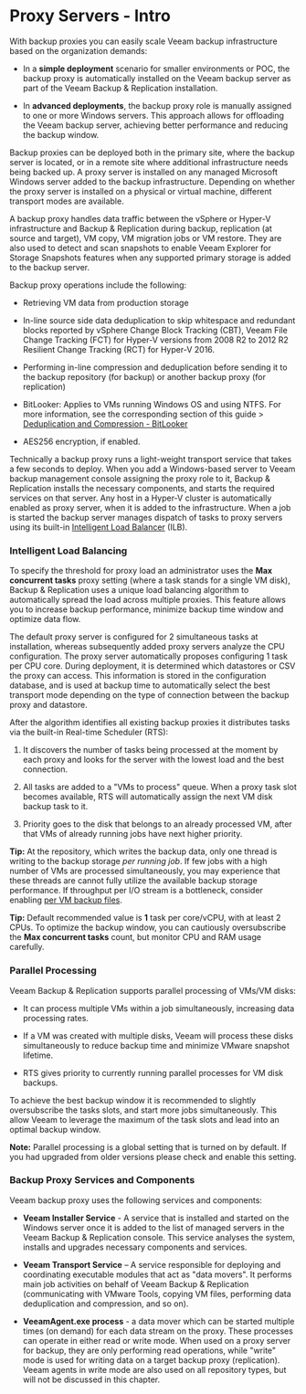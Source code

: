# Proxy Servers - Intro

With backup proxies you can easily scale Veeam backup infrastructure
based on the organization demands:

-   In a **simple deployment** scenario for smaller
    environments or POC, the backup proxy is
    automatically installed on the Veeam backup server as part of the
    Veeam Backup & Replication installation.

-   In **advanced deployments**, the backup proxy role is manually
    assigned to one or more Windows servers. This approach allows
    for offloading the Veeam backup server, achieving better performance
    and reducing the backup window.

Backup proxies can be deployed both
in the primary site, where the backup server is located, or in a remote site
where additional infrastructure needs being backed up. A proxy server is
installed on any managed Microsoft Windows server added to the backup
infrastructure. Depending on whether the proxy server is installed on a
physical or virtual machine, different transport modes are available.

A backup proxy handles data traffic between the vSphere or Hyper-V
infrastructure and Backup & Replication during backup,
replication (at source and target), VM copy, VM migration jobs or VM restore.
They are also used to detect and scan snapshots to enable Veeam
Explorer for Storage Snapshots features when any supported primary storage
is added to the backup server.

Backup proxy operations include the following:

-   Retrieving VM data from production storage

-   In-line source side data deduplication to skip whitespace and redundant
    blocks reported by vSphere Change Block Tracking (CBT), Veeam File
    Change Tracking (FCT) for Hyper-V versions from 2008 R2 to 2012 R2 Resilient Change Tracking (RCT) for Hyper-V 2016.

-   Performing in-line compression and deduplication before sending
    it to the backup repository (for backup) or another backup
    proxy (for replication)

-   BitLooker: Applies to VMs running Windows OS and using NTFS. For more information, see the corresponding section of this guide > [Deduplication and Compression - BitLooker](../job_configuration/deduplication_and_compression.md#bitlooker)

- 	AES256 encryption, if enabled.

Technically a backup proxy runs a light-weight transport service that
takes a few seconds to deploy. When you add a Windows-based server to
Veeam backup management console assigning the proxy role to it,
Backup & Replication installs the necessary components, and starts the
required services on that server. Any host in a Hyper-V cluster is automatically
enabled as proxy server, when it is added to the infrastructure.
When a job is started the backup server manages dispatch of
tasks to proxy servers using its built-in [Intelligent Load Balancer](#intelligent-load-balancing) (ILB).

### Intelligent Load Balancing

To specify the threshold for proxy load an administrator uses the **Max
concurrent tasks** proxy setting (where a task stands for a single VM
disk), Backup & Replication uses a unique load balancing
algorithm to automatically spread the load across multiple proxies. This
feature allows you to increase backup performance, minimize backup time
window and optimize data flow.

The default proxy server is configured for 2 simultaneous tasks at installation,
whereas subsequently added proxy servers analyze the CPU configuration. The proxy
server automatically proposes configuring 1 task per CPU core. During deployment,
it is determined which datastores or CSV the proxy can access. This information is stored
in the configuration database, and is used at backup time to automatically select
the best transport mode depending on the type of connection between the backup proxy and datastore.

After the algorithm identifies all existing backup proxies it distributes tasks
via the built-in Real-time Scheduler (RTS):

1.  It discovers the number of tasks being processed at the moment by
    each proxy and looks for the server with the lowest load and the
    best connection.

2.  All tasks are added to a "VMs to process" queue. When a
    proxy task slot becomes available, RTS will
    automatically assign the next VM disk backup task to it.

3.  Priority goes to the disk that belongs to an already
    processed VM, after that VMs of already running jobs have next higher
    priority.

**Tip:** At the repository, which writes the backup data, only one
thread is writing to the backup storage _per running job_. If few jobs
with a high number of VMs are processed simultaneously, you may experience
that these threads are cannot fully utilize the available backup storage
performance. If throughput per I/O stream is a bottleneck, consider
enabling [per VM backup files](./repository_planning_pervm.md).

**Tip:** Default recommended value is **1** task per core/vCPU, with at least
2 CPUs. To optimize the backup window, you can cautiously oversubscribe the
**Max concurrent tasks** count, but monitor CPU and RAM usage carefully.

### Parallel Processing
Veeam Backup & Replication supports parallel processing of VMs/VM disks:

-   It can process multiple VMs within a job simultaneously, increasing
    data processing rates.

-   If a VM was created with multiple disks, Veeam will process
    these disks simultaneously to reduce backup time and minimize
    VMware snapshot lifetime.

- 	RTS gives priority to currently running parallel processes for VM disk backups.

To achieve the best backup window it is recommended to slightly oversubscribe the tasks slots, and start more jobs simultaneously. This allow Veeam to leverage the maximum of the task slots and lead into an optimal backup window.

**Note:** Parallel processing is a global setting that is turned on by default.
If you had upgraded from older versions please check and enable this setting.

### Backup Proxy Services and Components

Veeam backup proxy uses the following services and components:

-   **Veeam Installer Service** - A service that is installed and
    started on the Windows server once it is added to the list of
    managed servers in the Veeam Backup & Replication console. This
    service analyses the system, installs and upgrades necessary
    components and services.

-   **Veeam Transport Service** – A service responsible for deploying
    and coordinating executable modules that act as "data movers". It
    performs main job activities on behalf of Veeam Backup & Replication
    (communicating with VMware Tools, copying VM files, performing data
    deduplication and compression, and so on).

-   **VeeamAgent.exe process** - a data mover which can be started
    multiple times (on demand) for each data stream on the proxy.
    These processes can operate in either read or write mode. When used on a
    proxy server for backup, they are only performing read operations, while
    "write" mode is used for writing data on a target backup proxy
    (replication). Veeam agents in write mode are also used on all repository
    types, but will not be discussed in this chapter.
